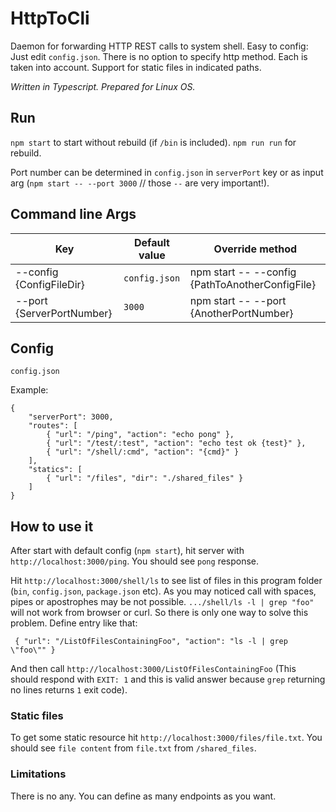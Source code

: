 # HttpToCli

Daemon for forwarding HTTP REST calls to system shell.
Easy to config: Just edit `config.json`.
There is no option to specify http method. Each is taken into account.
Support for static files in indicated paths.

*Written in Typescript. Prepared for Linux OS.*

## Run

`npm start` to start without rebuild (if `/bin` is included). `npm run run` for rebuild.

Port number can be determined in `config.json` in `serverPort` key or as input arg (`npm start -- --port 3000` // those `--` are very important!).

## Command line Args

| Key                           | Default value  | Override method                                  |
| ----------------------------- | -------------- | ------------------------------------------------ |
| --config {ConfigFileDir}      | `config.json`  | npm start -- --config {PathToAnotherConfigFile}  |
| --port {ServerPortNumber}     |`3000`          | npm start -- --port {AnotherPortNumber}          |

## Config

`config.json`

Example:
```
{
    "serverPort": 3000,
    "routes": [
        { "url": "/ping", "action": "echo pong" },
        { "url": "/test/:test", "action": "echo test ok {test}" },
        { "url": "/shell/:cmd", "action": "{cmd}" }
    ],
    "statics": [
        { "url": "/files", "dir": "./shared_files" }
    ]
}
```

## How to use it

After start with default config (`npm start`), hit server with `http://localhost:3000/ping`. 
You should see `pong` response. 

Hit `http://localhost:3000/shell/ls` to see list of files in this program folder (`bin`, `config.json`, `package.json` etc).
As you may noticed call with spaces, pipes or apostrophes may be not possible. `.../shell/ls -l | grep "foo"` will not work from browser or curl. So there is only one way to solve this problem. Define entry like that:

```
 { "url": "/ListOfFilesContainingFoo", "action": "ls -l | grep \"foo\"" }
```
And then call `http://localhost:3000/ListOfFilesContainingFoo` (This should respond with `EXIT: 1` and this is valid answer because `grep` returning no lines returns `1` exit code).

### Static files

To get some static resource hit `http://localhost:3000/files/file.txt`. You should see `file content` from `file.txt` from `/shared_files`.

### Limitations

There is no any. You can define as many endpoints as you want.